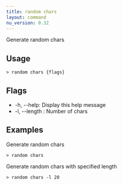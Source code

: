 ```yaml
---
title: random chars
layout: command
nu_version: 0.32
---
```


Generate random chars

## Usage

```shell
> random chars {flags}
```

## Flags

- -h, --help: Display this help message
- -l, --length <integer>: Number of chars

## Examples

Generate random chars

```shell
> random chars
```

Generate random chars with specified length

```shell
> random chars -l 20
```
